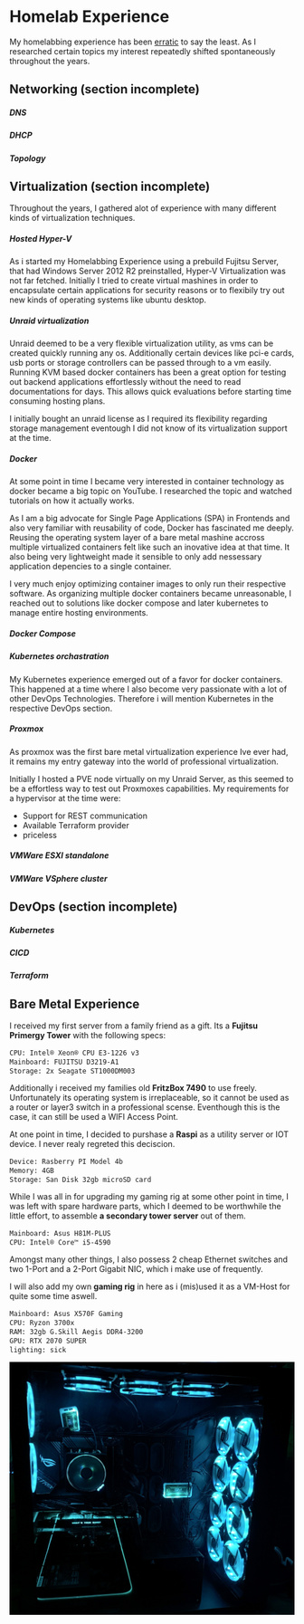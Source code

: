 # Homelab Experience

My homelabbing experience has been [erratic](https://www.google.com/search?client=firefox-b-d&q=erratic) to say the least. As I researched certain topics my interest repeatedly shifted spontaneously throughout the years.

## Networking (section incomplete)

##### DNS

##### DHCP

##### Topology

## Virtualization (section incomplete)

Throughout the years, I gathered alot of experience with many different kinds of virtualization techniques.

##### Hosted Hyper-V

As i started my Homelabbing Experience using a prebuild Fujitsu Server, that had Windows Server 2012 R2 preinstalled, Hyper-V Virtualization was not far fetched. Initially I tried to create virtual mashines in order to encapsulate certain applications for security reasons or to flexibily try out new kinds of operating systems like ubuntu desktop.

##### Unraid virtualization

Unraid deemed to be a very flexible virtualization utility, as vms can be created quickly running any os. Additionally certain devices like pci-e cards, usb ports or storage controllers can be passed through to a vm easily. Running KVM based docker containers has been a great option for testing out backend applications effortlessly without the need to read documentations for days. This allows quick evaluations before starting time consuming hosting plans.

I initially bought an unraid license as I required its flexibility regarding storage management eventough I did not know of its virtualization support at the time.

##### Docker

At some point in time I became very interested in container technology as docker became a big topic on YouTube. I researched the topic and watched tutorials on how it actually works.

As I am a big advocate for Single Page Applications (SPA) in Frontends and also very familiar with reusability of code, Docker has fascinated me deeply. Reusing the operating system layer of a bare metal mashine accross multiple virtualized containers felt like such an inovative idea at that time. It also being very lightweight made it sensible to only add nessessary application depencies to a single container.

I very much enjoy optimizing container images to only run their respective software. As organizing multiple docker containers became unreasonable, I reached out to solutions like docker compose and later kubernetes to manage entire hosting environments.

##### Docker Compose

##### Kubernetes orchastration

My Kubernetes experience emerged out of a favor for docker containers. This happened at a time where I also become very passionate with a lot of other DevOps Technologies. Therefore i will mention Kubernetes in the respective DevOps section.

##### Proxmox

As proxmox was the first bare metal virtualization experience Ive ever had, it remains my entry gateway into the world of professional virtualization.

Initially I hosted a PVE node virtually on my Unraid Server, as this seemed to be a effortless way to test out Proxmoxes capabilities. My requirements for a hypervisor at the time were:

- Support for REST communication
- Available Terraform provider
- priceless

##### VMWare ESXI standalone

##### VMWare VSphere cluster

## DevOps (section incomplete)

##### Kubernetes

##### CICD

##### Terraform

## Bare Metal Experience

I received my first server from a family friend as a gift. Its a **Fujitsu Primergy Tower** with the following specs:

```
CPU: Intel® Xeon® CPU E3-1226 v3
Mainboard: FUJITSU D3219-A1
Storage: 2x Seagate ST1000DM003
```

Additionally i received my families old **FritzBox 7490** to use freely. Unfortunately its operating system is irreplaceable, so it cannot be used as a router or layer3 switch in a professional scense. Eventhough this is the case, it can still be used a WIFI Access Point.

At one point in time, I decided to purshase a **Raspi** as a utility server or IOT device. I never realy regreted this deciscion.

```
Device: Rasberry PI Model 4b
Memory: 4GB
Storage: San Disk 32gb microSD card
```

While I was all in for upgrading my gaming rig at some other point in time, I was left with spare hardware parts, which I deemed to be worthwhile the little effort, to assemble **a secondary tower server** out of them.

```
Mainboard: Asus H81M-PLUS
CPU: Intel® Core™ i5-4590
```

Amongst many other things, I also possess 2 cheap Ethernet switches and two 1-Port and a 2-Port Gigabit NIC, which i make use of frequently.

I will also add my own **gaming rig** in here as i (mis)used it as a VM-Host for quite some time aswell.

```
Mainboard: Asus X570F Gaming
CPU: Ryzon 3700x
RAM: 32gb G.Skill Aegis DDR4-3200
GPU: RTX 2070 SUPER
lighting: sick
```

![lighting image](/media/lighting.jpeg)


